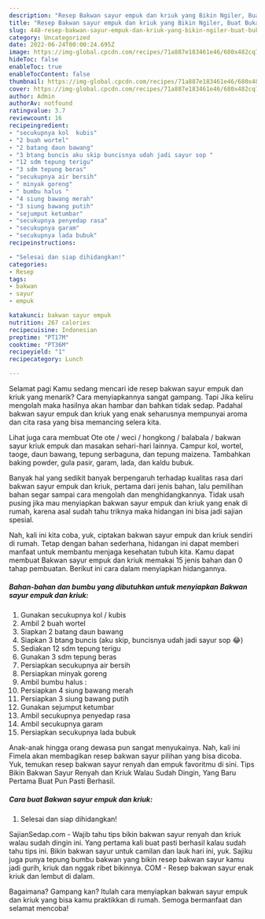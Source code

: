 ```yaml
---
description: "Resep Bakwan sayur empuk dan kriuk yang Bikin Ngiler, Buat Buka Puasa Bikin Ngiler"
title: "Resep Bakwan sayur empuk dan kriuk yang Bikin Ngiler, Buat Buka Puasa Bikin Ngiler"
slug: 448-resep-bakwan-sayur-empuk-dan-kriuk-yang-bikin-ngiler-buat-buka-puasa-bikin-ngiler
category: Uncategorized
date: 2022-06-24T00:00:24.695Z
image: https://img-global.cpcdn.com/recipes/71a887e183461e46/680x482cq70/bakwan-sayur-empuk-dan-kriuk-foto-resep-utama.jpg
hideToc: false
enableToc: true
enableTocContent: false
thumbnail: https://img-global.cpcdn.com/recipes/71a887e183461e46/680x482cq70/bakwan-sayur-empuk-dan-kriuk-foto-resep-utama.jpg
cover: https://img-global.cpcdn.com/recipes/71a887e183461e46/680x482cq70/bakwan-sayur-empuk-dan-kriuk-foto-resep-utama.jpg
author: Admin
authorAv: notfound
ratingvalue: 3.7
reviewcount: 16
recipeingredient:
- "secukupnya kol  kubis"
- "2 buah wortel"
- "2 batang daun bawang"
- "3 btang buncis aku skip buncisnya udah jadi sayur sop "
- "12 sdm tepung terigu"
- "3 sdm tepung beras"
- "secukupnya air bersih"
- " minyak goreng"
- " bumbu halus "
- "4 siung bawang merah"
- "3 siung bawang putih"
- "sejumput ketumbar"
- "secukupnya penyedap rasa"
- "secukupnya garam"
- "secukupnya lada bubuk"
recipeinstructions:

- "Selesai dan siap dihidangkan!"
categories:
- Resep
tags:
- bakwan
- sayur
- empuk

katakunci: bakwan sayur empuk 
nutrition: 267 calories
recipecuisine: Indonesian
preptime: "PT17M"
cooktime: "PT36M"
recipeyield: "1"
recipecategory: Lunch

---
```



Selamat pagi Kamu sedang mencari ide resep bakwan sayur empuk dan kriuk yang menarik? Cara menyiapkannya sangat gampang. Tapi Jika keliru mengolah maka hasilnya akan hambar dan bahkan tidak sedap. Padahal bakwan sayur empuk dan kriuk yang enak seharusnya mempunyai aroma dan cita rasa yang bisa memancing selera kita.


Lihat juga cara membuat Ote ote / weci / hongkong / balabala / bakwan sayur kriuk empuk dan masakan sehari-hari lainnya. Campur kol, wortel, taoge, daun bawang, tepung serbaguna, dan tepung maizena. Tambahkan baking powder, gula pasir, garam, lada, dan kaldu bubuk.

Banyak hal yang sedikit banyak berpengaruh terhadap kualitas rasa dari bakwan sayur empuk dan kriuk, pertama dari jenis bahan, lalu pemilihan bahan segar sampai cara mengolah dan menghidangkannya. Tidak usah pusing jika mau menyiapkan bakwan sayur empuk dan kriuk yang enak di rumah, karena asal sudah tahu triknya maka hidangan ini bisa jadi sajian spesial.


Nah, kali ini kita coba, yuk, ciptakan bakwan sayur empuk dan kriuk sendiri di rumah. Tetap dengan bahan sederhana, hidangan ini dapat memberi manfaat untuk membantu menjaga kesehatan tubuh kita. Kamu dapat membuat Bakwan sayur empuk dan kriuk memakai 15 jenis bahan dan 0 tahap pembuatan. Berikut ini cara dalam menyiapkan hidangannya.

<!--inarticleads1-->

##### Bahan-bahan dan bumbu yang dibutuhkan untuk menyiapkan Bakwan sayur empuk dan kriuk:

1. Gunakan secukupnya kol / kubis
1. Ambil 2 buah wortel
1. Siapkan 2 batang daun bawang
1. Siapkan 3 btang buncis (aku skip, buncisnya udah jadi sayur sop 😂)
1. Sediakan 12 sdm tepung terigu
1. Gunakan 3 sdm tepung beras
1. Persiapkan secukupnya air bersih
1. Persiapkan  minyak goreng
1. Ambil  bumbu halus :
1. Persiapkan 4 siung bawang merah
1. Persiapkan 3 siung bawang putih
1. Gunakan sejumput ketumbar
1. Ambil secukupnya penyedap rasa
1. Ambil secukupnya garam
1. Persiapkan secukupnya lada bubuk


Anak-anak hingga orang dewasa pun sangat menyukainya. Nah, kali ini Fimela akan membagikan resep bakwan sayur pilihan yang bisa dicoba. Yuk, temukan resep bakwan sayur renyah dan empuk favoritmu di sini. Tips Bikin Bakwan Sayur Renyah dan Kriuk Walau Sudah Dingin, Yang Baru Pertama Buat Pun Pasti Berhasil. 

<!--inarticleads2-->

##### Cara buat Bakwan sayur empuk dan kriuk:


1. Selesai dan siap dihidangkan!

SajianSedap.com - Wajib tahu tips bikin bakwan sayur renyah dan kriuk walau sudah dingin ini. Yang pertama kali buat pasti berhasil kalau sudah tahu tips ini. Bikin bakwan sayur untuk camilan dan lauk hari ini, yuk. Sajiku juga punya tepung bumbu bakwan yang bikin resep bakwan sayur kamu jadi gurih, kriuk dan nggak ribet bikinnya. COM - Resep bakwan sayur enak kriuk dan lembut di dalam. 

Bagaimana? Gampang kan? Itulah cara menyiapkan bakwan sayur empuk dan kriuk yang bisa kamu praktikkan di rumah. Semoga bermanfaat dan selamat mencoba!
